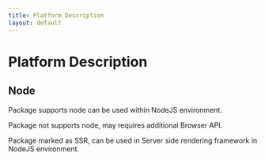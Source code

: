 ```yaml
---
title: Platform Description
layout: default
---
```


# Platform Description

## Node

Package supports node can be used within NodeJS environment.

Package not supports node, may requires additional Browser API.

Package marked as SSR, can be used in Server side rendering framework in NodeJS environment.
